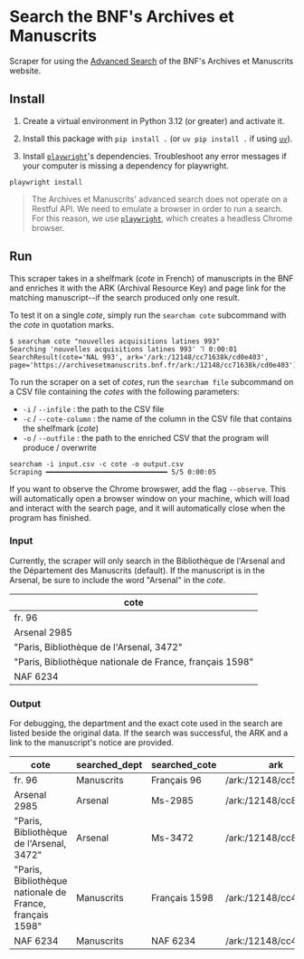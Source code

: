 # Search the BNF's Archives et Manuscrits

Scraper for using the [Advanced Search](https://archivesetmanuscrits.bnf.fr/pageRechercheAvancee.html) of the BNF's Archives et Manuscrits website.

## Install

1. Create a virtual environment in Python 3.12 (or greater) and activate it.

2. Install this package with `pip install .` (or `uv pip install .` if using [`uv`](https://docs.astral.sh/uv/)).

3. Install [`playwright`](https://playwright.dev/python/docs/library)'s dependencies. Troubleshoot any error messages if your computer is missing a dependency for playwright.

```
playwright install
```

> The Archives et Manuscrits' advanced search does not operate on a Restful API. We need to emulate a browser in order to run a search. For this reason, we use [`playwright`](https://playwright.dev/python/docs/library), which creates a headless Chrome browser.

## Run

This scraper takes in a shelfmark (_cote_ in French) of manuscripts in the BNF and enriches it with the ARK (Archival Resource Key) and page link for the matching manuscript--if the search produced only one result.

To test it on a single _cote_, simply run the `searcham cote` subcommand with the _cote_ in quotation marks.

```
$ searcham cote "nouvelles acquisitions latines 993"
Searching 'nouvelles acquisitions latines 993' ⠹ 0:00:01
SearchResult(cote='NAL 993', ark='/ark:/12148/cc71638k/cd0e403', page='https://archivesetmanuscrits.bnf.fr/ark:/12148/cc71638k/cd0e403')
```

To run the scraper on a set of _cotes_, run the `searcham file` subcommand on a CSV file containing the _cotes_ with the following parameters:

- `-i` / `--infile` : the path to the CSV file
- `-c` / `--cote-column` : the name of the column in the CSV file that contains the shelfmark (_cote_)
- `-o` / `--outfile` : the path to the enriched CSV that the program will produce / overwrite

```console
searcham -i input.csv -c cote -o output.csv
Scraping ━━━━━━━━━━━━━━━━━━━━━━━━━━━━━━ 5/5 0:00:05
```

If you want to observe the Chrome browswer, add the flag `--observe`. This will automatically open a browser window on your machine, which will load and interact with the search page, and it will automatically close when the program has finished.

### Input

Currently, the scraper will only search in the Bibliothèque de l'Arsenal and the Département des Manuscrits (default). If the manuscript is in the Arsenal, be sure to include the word "Arsenal" in the _cote_.

|cote|
|--|
|fr. 96|
|Arsenal 2985|
|"Paris, Bibliothèque de l'Arsenal, 3472"|
|"Paris, Bibliothèque nationale de France, français 1598"|
|NAF 6234|

### Output

For debugging, the department and the exact cote used in the search are listed beside the original data. If the search was successful, the ARK and a link to the manuscript's notice are provided.

|cote|searched_dept|searched_cote|ark|page|
|--|--|--|--|--|
|fr. 96|Manuscrits|Français 96|/ark:/12148/cc51219h|https://archivesetmanuscrits.bnf.fr/ark:/12148/cc51219h|
|Arsenal 2985|Arsenal|Ms-2985|/ark:/12148/cc837150|https://archivesetmanuscrits.bnf.fr/ark:/12148/cc837150|
|"Paris, Bibliothèque de l'Arsenal, 3472"|Arsenal|Ms-3472|/ark:/12148/cc841476|https://archivesetmanuscrits.bnf.fr/ark:/12148/cc841476|
|"Paris, Bibliothèque nationale de France, français 1598"|Manuscrits|Français 1598|/ark:/12148/cc46160s|https://archivesetmanuscrits.bnf.fr/ark:/12148/cc46160s|
|NAF 6234|Manuscrits|NAF 6234|/ark:/12148/cc41016b|https://archivesetmanuscrits.bnf.fr/ark:/12148/cc41016b|

